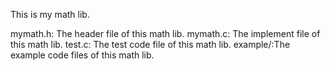 This is my math lib.

mymath.h: The header file of this math lib.
mymath.c: The implement file of this math lib.
test.c: The test code file of this math lib.
example/:The example code files of this math lib.
